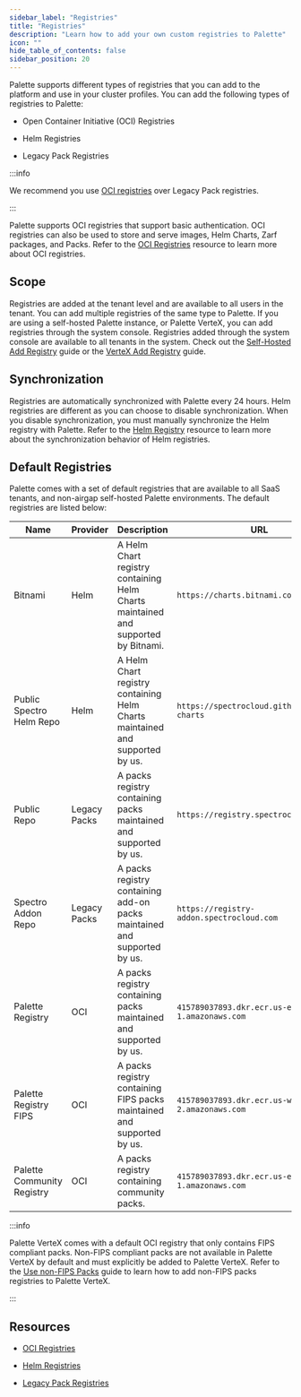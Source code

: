 ```yaml
---
sidebar_label: "Registries"
title: "Registries"
description: "Learn how to add your own custom registries to Palette"
icon: ""
hide_table_of_contents: false
sidebar_position: 20
---
```


Palette supports different types of registries that you can add to the platform and use in your cluster profiles. You
can add the following types of registries to Palette:

- Open Container Initiative (OCI) Registries

- Helm Registries

- Legacy Pack Registries

:::info

We recommend you use [OCI registries](./oci-registry/oci-registry.md) over Legacy Pack registries.

:::

Palette supports OCI registries that support basic authentication. OCI registries can also be used to store and serve
images, Helm Charts, Zarf packages, and Packs. Refer to the [OCI Registries](./oci-registry/oci-registry.md) resource to
learn more about OCI registries.

## Scope

Registries are added at the tenant level and are available to all users in the tenant. You can add multiple registries
of the same type to Palette. If you are using a self-hosted Palette instance, or Palette VerteX, you can add registries
through the system console. Registries added through the system console are available to all tenants in the system.
Check out the [Self-Hosted Add Registry](../../enterprise-version/system-management/add-registry.md) guide or the
[VerteX Add Registry](../../vertex/system-management/add-registry.md) guide.

## Synchronization

Registries are automatically synchronized with Palette every 24 hours. Helm registries are different as you can choose
to disable synchronization. When you disable synchronization, you must manually synchronize the Helm registry with
Palette. Refer to the [Helm Registry](helm-charts.md#synchronization-behavior) resource to learn more about the
synchronization behavior of Helm registries.

## Default Registries

Palette comes with a set of default registries that are available to all SaaS tenants, and non-airgap self-hosted
Palette environments. The default registries are listed below:

| **Name**                   | **Provider** | **Description**                                                                   | **URL**                                        | **Base Path**     |
| -------------------------- | ------------ | --------------------------------------------------------------------------------- | ---------------------------------------------- | ----------------- |
| Bitnami                    | Helm         | A Helm Chart registry containing Helm Charts maintained and supported by Bitnami. | `https://charts.bitnami.com/bitnami`           | -                 |
| Public Spectro Helm Repo   | Helm         | A Helm Chart registry containing Helm Charts maintained and supported by us.      | `https://spectrocloud.github.io/helm-charts`   | -                 |
| Public Repo                | Legacy Packs | A packs registry containing packs maintained and supported by us.                 | `https://registry.spectrocloud.com`            | -                 |
| Spectro Addon Repo         | Legacy Packs | A packs registry containing add-on packs maintained and supported by us.          | `https://registry-addon.spectrocloud.com`      | -                 |
| Palette Registry           | OCI          | A packs registry containing packs maintained and supported by us.                 | `415789037893.dkr.ecr.us-east-1.amazonaws.com` | `production`      |
| Palette Registry FIPS      | OCI          | A packs registry containing FIPS packs maintained and supported by us.            | `415789037893.dkr.ecr.us-west-2.amazonaws.com` | `production-fips` |
| Palette Community Registry | OCI          | A packs registry containing community packs.                                      | `415789037893.dkr.ecr.us-east-1.amazonaws.com` | `community`       |

:::info

Palette VerteX comes with a default OCI registry that only contains FIPS compliant packs. Non-FIPS compliant packs are
not available in Palette VerteX by default and must explicitly be added to Palette VerteX. Refer to the
[Use non-FIPS Packs](../../vertex/system-management/enable-non-fips-settings/enable-non-fips-settings.md) guide to learn
how to add non-FIPS packs registries to Palette VerteX.

:::

## Resources

- [OCI Registries](./oci-registry/oci-registry.md)

- [Helm Registries](./helm-charts.md)

- [Legacy Pack Registries](./pack-registries.md)
